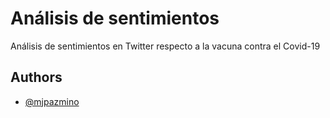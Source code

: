 
# Análisis de sentimientos 

Análisis de sentimientos en Twitter respecto a la vacuna contra el Covid-19


## Authors

- [@mjpazmino](https://github.com/mjpazmino)

  
